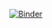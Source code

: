 [![Binder](https://mybinder.org/badge_logo.svg)](https://mybinder.org/v2/gh/SeasonLeague/binder_testing.git/HEAD)
